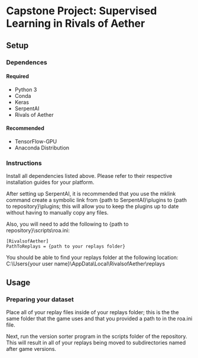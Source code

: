 
<h1>Capstone Project: Supervised Learning in Rivals of Aether </h1>

<h2>Setup</h2>

<h3>Dependences</h3>

<h4>Required</h4>

- Python 3
- Conda
- Keras
- SerpentAI
- Rivals of Aether

<h4>Recommended</h4>

- TensorFlow-GPU
- Anaconda Distribution
  
<h3>Instructions</h3>

Install all dependencies listed above. Please refer to their respective installation guides for your platform.

After setting up SerpentAI, it is recommended that you use the mklink command create a symbolic link from {path to SerpentAI}\plugins to {path to repository}\plugins; this will allow you to keep the plugins up to date without having to manually copy any files.

Also, you will need to add the following to {path to repository}\scripts\roa.ini:

```
[RivalsofAether]
PathToReplays = {path to your replays folder}
```

You should be able to find your replays folder at the following location: C:\Users\{your user name}\AppData\Local\RivalsofAether\replays

<h2>Usage</h2>

<h3>Preparing your dataset</h3>

Place all of your replay files inside of your replays folder; this is the the same folder that the game uses and that you provided a path to in the roa.ini file.

Next, run the version sorter program in the scripts folder of the repository. This will result in all of your replays being moved to subdirectories named after game versions.

